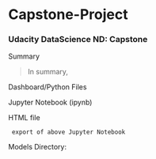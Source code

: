 # Capstone-Project
### Udacity DataScience ND: Capstone


Summary

> In summary, 

Dashboard/Python Files  



Jupyter Notebook (ipynb) 
     
     
         
         
HTML file
     
     export of above Jupyter Notebook
  
 
Models Directory:
     
     

